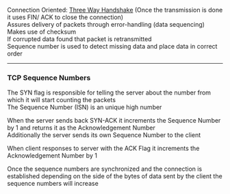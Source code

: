 Connection Oriented: [Three Way Handshake](../../../Information%20Security/Tools%20&%20Services/Nmap/Three%20Way%20Handshake.md) (Once the transmission is done it uses FIN/ ACK to close the connection)  
Assures delivery of packets through error-handling (data sequencing)  
Makes use of checksum  
If corrupted data found that packet is retransmitted  
Sequence number is used to detect missing data and place data in correct order

---

### TCP Sequence Numbers

The SYN flag is responsible for telling the server about the number from which it will start counting the packets  
The Sequence Number (ISN) is an unique high number

When the server sends back SYN-ACK it increments the Sequence Number by 1 and returns it as the Acknowledgement Number  
Additionally the server sends its own Sequence Number to the client

When client responses to server with the ACK Flag it increments the Acknowledgement Number by 1

Once the sequence numbers are synchronized and the connection is established depending on the side of the bytes of data sent by the client the sequence numbers will increase
